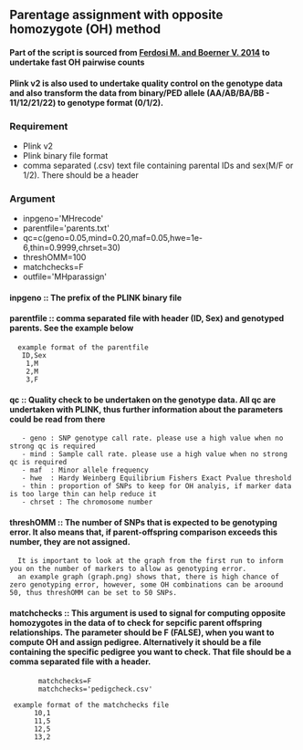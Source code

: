## Parentage assignment with opposite homozygote (OH) method
#### Part of the script is sourced from [Ferdosi M. and Boerner V. 2014](http://www.sciencedirect.com/science/article/pii/S1871141314002625) to undertake fast OH pairwise counts  
#### Plink v2 is also used to undertake quality control on the genotype data and also transform the data from binary/PED allele (AA/AB/BA/BB - 11/12/21/22) to genotype format (0/1/2).


### Requirement 
- Plink v2  
- Plink binary file format  
- comma separated (.csv) text file containing parental IDs and sex(M/F or 1/2). There should be a header  

### Argument  
- inpgeno='MHrecode'  
- parentfile='parents.txt'  
- qc=c(geno=0.05,mind=0.20,maf=0.05,hwe=1e-6,thin=0.9999,chrset=30)  
- threshOMM=100  
- matchchecks=F  
- outfile='MHparassign'  

#### inpgeno :: The prefix of the PLINK binary file  
#### parentfile :: comma separated file with header (ID, Sex) and genotyped parents.  See the example below  
      example format of the parentfile  
       ID,Sex  
        1,M  
        2,M  
        3,F  

#### qc :: Quality check to be undertaken on the genotype data. All qc are undertaken with PLINK, thus further information about the parameters could be read from there  
       - geno : SNP genotype call rate. please use a high value when no strong qc is required  
       - mind : Sample call rate. please use a high value when no strong qc is required  
       - maf  : Minor allele frequency   
       - hwe  : Hardy Weinberg Equilibrium Fishers Exact Pvalue threshold  
       - thin : proportion of SNPs to keep for OH analyis, if marker data is too large thin can help reduce it  
       - chrset : The chromosome number  
          
#### threshOMM :: The number of SNPs that is expected to be genotyping error. It also means that, if parent-offspring comparison exceeds this number, they are not assigned.   
      It is important to look at the graph from the first run to inform you on the number of markers to allow as genotyping error.
      an example graph (graph.png) shows that, there is high chance of zero genotyping error, however, some OH combinations can be aroound 50, thus threshOMM can be set to 50 SNPs.  
      
 #### matchchecks :: This argument is used to signal for computing opposite homozygotes in the data of to check for sepcific parent offspring relationships. The parameter should be F (FALSE), when you want to compute OH and assign pedigree. Alternatively it should be a file containing the specific pedigree you want to check. That file should be a comma separated file with a header.
           matchchecks=F   
           matchchecks='pedigcheck.csv'  
           
     example format of the matchchecks file  
          10,1  
          11,5   
          12,5 
          13,2  

